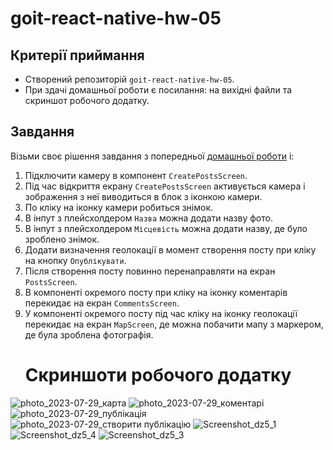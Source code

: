 # goit-react-native-hw-05

## Критерії приймання

- Створений репозиторій `goit-react-native-hw-05`.
- При здачі домашньої роботи є посилання: на вихідні файли та скриншот робочого додатку.

## Завдання

Візьми своє рішення завдання з попередньої
[домашньої роботи](https://github.com/savchyndd/goit-react-native-hw-04) і:

1. Підключити камеру в компонент `CreatePostsScreen`.
2. Під час відкриття екрану `CreatePostsScreen` активується камера і зображення з неї виводиться в
   блок з іконкою камери.
3. По кліку на іконку камери робиться знімок.
4. В інпут з плейсхолдером `Назва` можна додати назву фото.
5. В інпут з плейсхолдером `Місцевість` можна додати назву, де було зроблено знімок.
6. Додати визначення геолокації в момент створення посту при кліку на кнопку `Опублікувати`.
7. Після створення посту повинно перенаправляти на екран `PostsScreen`.
8. В компоненті окремого посту при кліку на іконку коментарів перекидає на екран `CommentsScreen`.
9. У компоненті окремого посту під час кліку на іконку геолокації перекидає на екран `MapScreen`, де
   можна побачити мапу з маркером, де була зроблена фотографія.
   # Скриншоти робочого додатку
![photo_2023-07-29_карта](https://github.com/Primushko/goit-react-native-hw-05/assets/118399900/0a0b7bec-daf1-4119-aba5-e1389b3ea7da)
![photo_2023-07-29_коментарі](https://github.com/Primushko/goit-react-native-hw-05/assets/118399900/93857bfd-1f96-4380-b750-487059c7af6f)
![photo_2023-07-29_публікація](https://github.com/Primushko/goit-react-native-hw-05/assets/118399900/22a16d40-5bc5-4550-a7ca-de88c64d8256)
![photo_2023-07-29_створити публікацію](https://github.com/Primushko/goit-react-native-hw-05/assets/118399900/4b1cb83a-3718-43d2-be56-8ed03d4a9bbe)
![Screenshot_dz5_1](https://github.com/Primushko/goit-react-native-hw-05/assets/118399900/b39d7e2a-8461-48d6-b476-45215a31844b)
![Screenshot_dz5_4](https://github.com/Primushko/goit-react-native-hw-05/assets/118399900/d64e5b26-b988-47da-9606-46df177c1da0)
![Screenshot_dz5_3](https://github.com/Primushko/goit-react-native-hw-05/assets/118399900/523d66e7-110f-4f1e-8459-cb803f8e3375)






